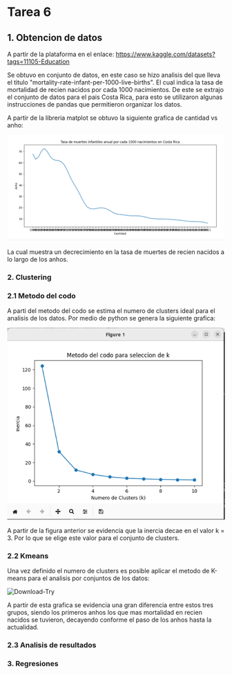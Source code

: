 # Tarea 6

## 1. Obtencion de datos

A partir de la plataforma en el enlace: https://www.kaggle.com/datasets?tags=11105-Education

Se obtuvo en conjunto de datos, en este caso se hizo analisis del que lleva el titulo "mortality-rate-infant-per-1000-live-births". El cual indica la tasa de mortalidad de recien nacidos por cada 1000 nacimientos. De este se extrajo el conjunto de datos para el pais Costa Rica, para esto se utilizaron algunas instrucciones de pandas que permitieron organizar los datos.

A partir de la libreria matplot se obtuvo la siguiente grafica de cantidad vs anho:


![Grafica inicial](figures/Graf.PNG)

La cual muestra un decrecimiento en la tasa de muertes de recien nacidos a lo largo de los anhos.

### 2. Clustering

### 2.1 Metodo del codo

A parti del metodo del codo se estima el numero de clusters ideal para el analisis de los datos. Por medio de python se genera la siguiente grafica:

![Codo](figures/Codo.PNG)

A partir de la figura anterior se evidencia que la inercia decae en el valor k = 3. Por lo que se elige este valor para el conjunto de clusters.

### 2.2 Kmeans

Una vez definido el numero de clusters es posible aplicar el metodo de K-means para el analisis por conjuntos de los datos:

![Download-Try](Kmeans.PNG)

A partir de esta grafica se evidencia una gran diferencia entre estos tres grupos, siendo los primeros anhos los que mas mortalidad en recien nacidos se tuvieron, decayendo conforme el paso de los anhos hasta la actualidad.

### 2.3 Analisis de resultados



### 3. Regresiones


